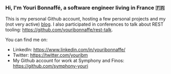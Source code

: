 ### Hi, I'm Youri Bonnaffé, a software engineer living in France 🇫🇷

This is my personal Github account, hosting a few personal projects and my (not very active) [blog](https://youribonnaffe.github.io/).
I also participated in conferences to talk about REST tooling: https://github.com/youribonnaffe/rest-talk.

You can find me on:
 - LinkedIn: https://www.linkedin.com/in/youribonnaffe/
 - Twitter: https://twitter.com/youribm
 - My Github account for work at Symphony and Finos: https://github.com/symphony-youri
